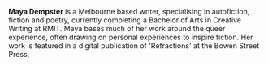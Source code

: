 **Maya Dempster** is a Melbourne based writer, specialising in autofiction, fiction and poetry, currently completing a Bachelor of Arts in Creative Writing at RMIT. Maya bases much of her work around the queer experience, often drawing on personal experiences to inspire fiction. Her work is featured in a digital publication of 'Refractions' at the Bowen Street Press. 

